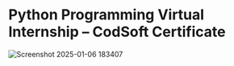 # Python Programming Virtual Internship – CodSoft Certificate
![Screenshot 2025-01-06 183407](https://github.com/user-attachments/assets/66a0fdae-4737-47ec-bb10-60becae8b262)
